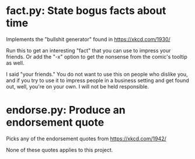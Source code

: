 fact.py: State bogus facts about time
=====================================

Implements the "bullshit generator" found in https://xkcd.com/1930/

Run this to get an interesting "fact" that you can use to impress your friends.
Or add the "-x" option to get the nonsense from the comic's tooltip as well.

I said "your friends."  You do not want to use this on people who dislike you,
and if you try to use it to impress people in a business setting and get found
out, well, you're on your own.  I will not be held responsible.


endorse.py: Produce an endorsement quote
========================================

Picks any of the endorsement quotes from https://xkcd.com/1942/

None of these quotes applies to this project.
